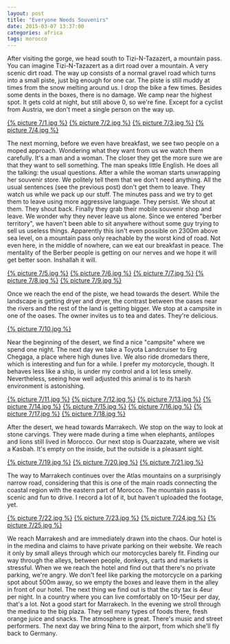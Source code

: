 ```yaml
---
layout: post
title: "Everyone Needs Souvenirs"
date: 2015-03-07 13:37:00
categories: africa
tags: morocco
---
```

After visiting the gorge, we head south to Tizi-N-Tazazert, a mountain pass.
You can imagine Tizi-N-Tazazert as a dirt road over a mountain.
A very scenic dirt road.
The way up consists of a normal gravel road which turns into a small piste, just big enough for one car.
The piste is still muddy at times from the snow melting around us.
I drop the bike a few times. Besides some dents in the boxes, there is no damage.
We camp near the highest spot.
It gets cold at night, but still above 0, so we're fine.
Except for a cyclist from Austria, we don't meet a single person on the way up.

[1]: https://saschaeglau.com/upload/travel/7/1.jpg "Way to Tizi-N-Tazazert"
[2]: https://saschaeglau.com/upload/travel/7/2.jpg "Tizi-N-Tazazert"
[3]: https://saschaeglau.com/upload/travel/7/3.jpg "Tizi-N-Tazazert"
[4]: https://saschaeglau.com/upload/travel/7/4.jpg "Tizi-N-Tazazert"
[{% picture 7/1.jpg %}][1]
[{% picture 7/2.jpg %}][2]
[{% picture 7/3.jpg %}][3]
[{% picture 7/4.jpg %}][4]

The next morning, before we even have breakfast, we see two people on a moped approach.
Wondering what they want from us we watch them carefully.
It's a man and a woman. The closer they get the more sure we are that they want to sell something.
The man speaks little English.
He does all the talking: the usual questions.
After a while the woman starts unwrapping her souvenir store.
We politely tell them that we don't need anything.
All the usual sentences (see the previous post) don't get them to leave.
They watch us while we pack up our stuff.
The minutes pass and we try to get them to leave using more aggressive language.
They persist. We shout at them.
They shout back. Finally they grab their mobile souvenir shop and leave.
We wonder why they never leave us alone.
Since we entered "berber territory", we haven't been able to sit anywhere without some guy trying to sell us useless things.
Apparently this isn't even possible on 2300m above sea level, on a mountain pass only reachable by the worst kind of road.
Not even here, in the middle of nowhere, can we eat our breakfast in peace.
The mentality of the Berber people is getting on our nerves and we hope it will get better soon.
Inshallah it will.

[5]: https://saschaeglau.com/upload/travel/7/5.jpg "Tizi-N-Tazazert"
[6]: https://saschaeglau.com/upload/travel/7/6.jpg "Tizi-N-Tazazert"
[7]: https://saschaeglau.com/upload/travel/7/7.jpg "Tizi-N-Tazazert"
[8]: https://saschaeglau.com/upload/travel/7/8.jpg "Tizi-N-Tazazert"
[9]: https://saschaeglau.com/upload/travel/7/9.jpg "Tizi-N-Tazazert"
[{% picture 7/5.jpg %}][5]
[{% picture 7/6.jpg %}][6]
[{% picture 7/7.jpg %}][7]
[{% picture 7/8.jpg %}][8]
[{% picture 7/9.jpg %}][9]

Once we reach the end of the piste, we head towards the desert.
While the landscape is getting dryer and dryer, the contrast between the oases near the rivers and the rest of the land is getting bigger.
We stop at a campsite in one of the oases.
The owner invites us to tea and dates.
They're delicious.

[10]: https://saschaeglau.com/upload/travel/7/10.jpg "Oasis near Tizi-N-Tazazert"
[{% picture 7/10.jpg %}][10]

Near the beginning of the desert, we find a nice "campsite" where we spend one night.
The next day we take a Toyota Landcruiser to Erg Chegaga, a place where high dunes live.
We also ride dromedars there, which is interesting and fun for a while.
I prefer my motorcycle, though.
It behaves less like a ship, is under my control and a lot less smelly.
Nevertheless, seeing how well adjusted this animal is to its harsh environment is astonishing.

[11]: https://saschaeglau.com/upload/travel/7/11.jpg "Near Erg Chegaga"
[12]: https://saschaeglau.com/upload/travel/7/12.jpg "Near Erg Chegaga"
[13]: https://saschaeglau.com/upload/travel/7/13.jpg "Near Erg Chegaga"
[14]: https://saschaeglau.com/upload/travel/7/14.jpg "Near Erg Chegaga"
[15]: https://saschaeglau.com/upload/travel/7/15.jpg "Dromedars near Erg Chegaga"
[16]: https://saschaeglau.com/upload/travel/7/16.jpg "Erg Chegaga"
[17]: https://saschaeglau.com/upload/travel/7/17.jpg "Erg Chegaga"
[18]: https://saschaeglau.com/upload/travel/7/18.jpg "Erg Chegaga"
[{% picture 7/11.jpg %}][11]
[{% picture 7/12.jpg %}][12]
[{% picture 7/13.jpg %}][13]
[{% picture 7/14.jpg %}][14]
[{% picture 7/15.jpg %}][15]
[{% picture 7/16.jpg %}][16]
[{% picture 7/17.jpg %}][17]
[{% picture 7/18.jpg %}][18]

After the desert, we head towards Marrakech.
We stop on the way to look at stone carvings.
They were made during a time when elephants, antilopes and lions still lived in Morocco.
Our next stop is Ouarzazate, where we visit a Kasbah.
It's empty on the inside, but the outside is a pleasant sight.

[19]: https://saschaeglau.com/upload/travel/7/19.jpg "Stone Carving"
[20]: https://saschaeglau.com/upload/travel/7/20.jpg "Stone Carvings"
[21]: https://saschaeglau.com/upload/travel/7/21.jpg "Ouarzazate"
[{% picture 7/19.jpg %}][19]
[{% picture 7/20.jpg %}][20]
[{% picture 7/21.jpg %}][21]

The way to Marrakech continues over the Atlas mountains on a surprisingly narrow road, considering that this is one of the main roads connecting the coastal region with the eastern part of Morocco.
The mountain pass is scenic and fun to drive.
I record a lot of it, but haven't uploaded the footage, yet.

[22]: https://saschaeglau.com/upload/travel/7/22.jpg "Way from Ouarzazate to Marrakech"
[23]: https://saschaeglau.com/upload/travel/7/23.jpg "Way from Ouarzazate to Marrakech"
[24]: https://saschaeglau.com/upload/travel/7/24.jpg "Way from Ouarzazate to Marrakech"
[25]: https://saschaeglau.com/upload/travel/7/25.jpg "Way from Ouarzazate to Marrakech"
[{% picture 7/22.jpg %}][22]
[{% picture 7/23.jpg %}][23]
[{% picture 7/24.jpg %}][24]
[{% picture 7/25.jpg %}][25]

We reach Marrakesh and are immediately drawn into the chaos.
Our hotel is in the medina and claims to have private parking on their website.
We reach it only by small alleys through which our motorcycles barely fit.
Finding our way through the alleys, between people, donkeys, carts and markets is stressful.
When we we reach the hotel and find out that there's no private parking, we're angry.
We don't feel like parking the motorcycle on a parking spot about 500m away, so we empty the boxes and leave them in the alley in front of our hotel.
The next thing we find out is that the city tax is 4eur per night.
In a country where you can live comfortably on 10-15eur per day, that's a lot.
Not a good start for Marrakech.
In the evening we stroll through the medina to the big plaza.
They sell many types of foods there, fresh orange juice and snacks.
The atmosphere is great.
There's music and street performers.
The next day we bring Nina to the airport, from which she'll fly back to Germany.
